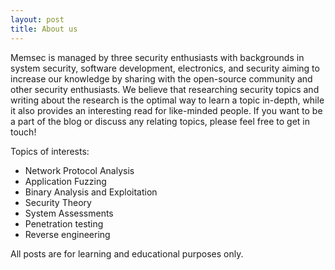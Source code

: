 ```yaml
---
layout: post
title: About us
---
```


Memsec is managed by three security enthusiasts with backgrounds in system security, software development, electronics, and security aiming to increase our knowledge by sharing with the open-source community and other security enthusiasts. We believe that researching security topics and writing about the research is the optimal way to learn a topic in-depth, while it also provides an interesting read for like-minded people. If you want to be a part of the blog or discuss any relating topics, please feel free to get in touch!

Topics of interests:
 - Network Protocol Analysis
 - Application Fuzzing
 - Binary Analysis and Exploitation
 - Security Theory
 - System Assessments
 - Penetration testing
 - Reverse engineering

All posts are for learning and educational purposes only.


